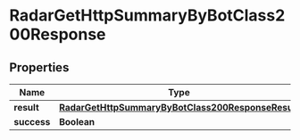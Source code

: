 

# RadarGetHttpSummaryByBotClass200Response


## Properties

| Name | Type | Description | Notes |
|------------ | ------------- | ------------- | -------------|
|**result** | [**RadarGetHttpSummaryByBotClass200ResponseResult**](RadarGetHttpSummaryByBotClass200ResponseResult.md) |  |  |
|**success** | **Boolean** |  |  |



